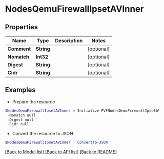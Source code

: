 # NodesQemuFirewallIpsetAVInner
## Properties

Name | Type | Description | Notes
------------ | ------------- | ------------- | -------------
**Comment** | **String** |  | [optional] 
**Nomatch** | **Int32** |  | [optional] 
**Digest** | **String** |  | [optional] 
**Cidr** | **String** |  | [optional] 

## Examples

- Prepare the resource
```powershell
$NodesQemuFirewallIpsetAVInner = Initialize-PVENodesQemuFirewallIpsetAVInner  -Comment null `
 -Nomatch null `
 -Digest null `
 -Cidr null
```

- Convert the resource to JSON
```powershell
$NodesQemuFirewallIpsetAVInner | ConvertTo-JSON
```

[[Back to Model list]](../README.md#documentation-for-models) [[Back to API list]](../README.md#documentation-for-api-endpoints) [[Back to README]](../README.md)

